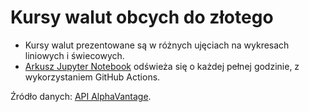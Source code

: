 # Kursy walut obcych do złotego

- Kursy walut prezentowane są w różnych ujęciach na wykresach liniowych i świecowych.
- [Arkusz Jupyter Notebook](https://github.com/pf-github-pl/ghactions_nb_forex_pub/blob/master/forex_actual.ipynb) odświeża się o każdej pełnej godzinie, z wykorzystaniem GitHub Actions.

Źródło danych: [API AlphaVantage](https://www.alphavantage.co).
